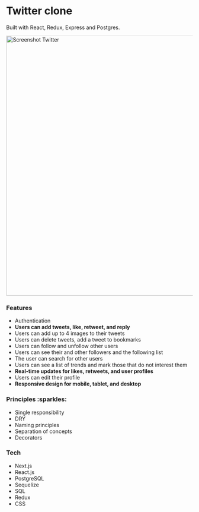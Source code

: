 <h1>Twitter clone</h3>

<p>Built with React, Redux, Express and Postgres. </p>

<img width="700" alt="Screenshot Twitter" src="https://github.com/lkurash/Twitter/assets/105499318/3f29745d-36c6-4468-b218-2ebf6d6d44d3">

<h3>Features</h4>
<ul>
  <li>Authentication</li>
  <li><b>Users can add tweets, like, retweet, and reply</b></li>
  <li>Users can add up to 4 images to their tweets</li>
  <li>Users can delete tweets, add a tweet to bookmarks</li>
  <li>Users can follow and unfollow other users</li>
  <li>Users can see their and other followers and the following list</li>
  <li>The user can search for other users</li>
  <li>Users can see a list of trends and mark those that do not interest them</li>
  <li><b>Real-time updates for likes, retweets, and user profiles</b></li>
  <li>Users can edit their profile</li>
  <li><b>Responsive design for mobile, tablet, and desktop</b></li>
</ul>

<h3>Principles :sparkles:</h4>
<ul>
  <li>Single responsibility</li>
  <li>DRY</li>
  <li>Naming principles</li>
  <li>Separation of concepts</li>
  <li>Decorators</li>
</ul>

<h3>Tech</h4>
<ul>
  <li>Next.js</li>
  <li>React.js</li>
  <li>PostgreSQL</li>
  <li>Sequelize</li>
  <li>SQL</li>
  <li>Redux</li>
  <li>CSS</li>
</ul>
